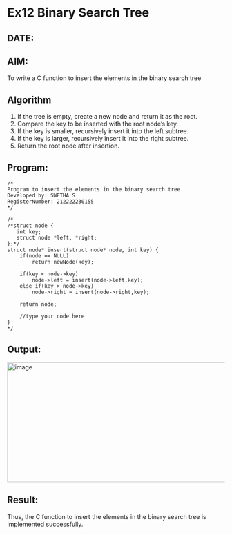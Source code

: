 # Ex12 Binary Search Tree
## DATE:
## AIM:
To write a C function to insert the elements in the binary search tree

## Algorithm
1. If the tree is empty, create a new node and return it as the root.
2. Compare the key to be inserted with the root node’s key.
3. If the key is smaller, recursively insert it into the left subtree.
4. If the key is larger, recursively insert it into the right subtree. 
5. Return the root node after insertion.  

## Program:
```
/*
Program to insert the elements in the binary search tree
Developed by: SWETHA S
RegisterNumber: 212222230155
*/
```
```
/*
/*struct node {
   int key;
   struct node *left, *right;
};*/
struct node* insert(struct node* node, int key) {
    if(node == NULL)
        return newNode(key);

    if(key < node->key)
        node->left = insert(node->left,key);
    else if(key > node->key)
        node->right = insert(node->right,key);
        
    return node;
    
    //type your code here
}
*/
```
## Output:
<img width="547" height="277" alt="image" src="https://github.com/user-attachments/assets/b74fb39a-1175-4bf3-a2bf-fbb3ba1f875e" />



## Result:
Thus, the C function to insert the elements in the binary search tree is implemented successfully.
